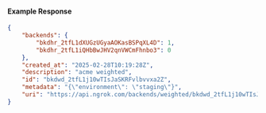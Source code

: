 <!-- Code generated for API Clients. DO NOT EDIT. -->

#### Example Response

```json
{
	"backends": {
		"bkdhr_2tfL1dXUGzUGyaAOKasBSPqXL4D": 1,
		"bkdhr_2tfL1iQHbBwJHV2qnVWCmFhnbo3": 0
	},
	"created_at": "2025-02-28T10:19:28Z",
	"description": "acme weighted",
	"id": "bkdwd_2tfL1j10wTIsJaSKRFvlbvvxa2Z",
	"metadata": "{\"environment\": \"staging\"}",
	"uri": "https://api.ngrok.com/backends/weighted/bkdwd_2tfL1j10wTIsJaSKRFvlbvvxa2Z"
}
```
